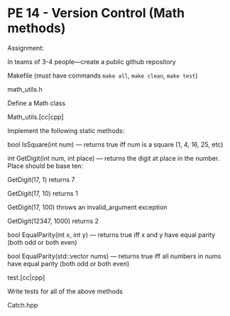 # PE 14 - Version Control (Math methods)

Assignment:

In teams of 3-4 people—create a public github repository

Makefile (must have commands `make all`, `make clean`, `make test`)

math_utils.h

Define a Math class

Math_utils.[cc|cpp]

Implement the following static methods:

bool IsSquare(int num) — returns true iff num is a square (1, 4, 16, 25, etc)

int GetDigit(int num, int place) — returns the digit at place in the number. Place should be base ten:

GetDigit(17, 1) returns 7

GetDigit(17, 10) returns 1

GetDigit(17, 100) throws an invalid_argument exception

GetDigit(12347, 1000) returns 2

bool EqualParity(int x, int y) — returns true iff x and y have equal parity (both odd or both even)

bool EqualParity(std::vector<int> nums) — returns true iff all numbers in nums have equal parity (both odd or both even)

test.[cc|cpp]

Write tests for all of the above methods

Catch.hpp
